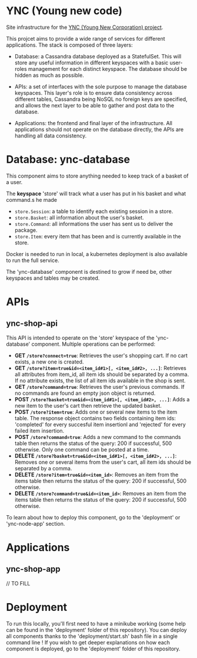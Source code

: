 # YNC (Young new code)

Site infrastructure for the [YNC (Young New Corporation) project](http://88.174.59.203:15779/).

This projcet aims to provide a wide range of services for different applications. The stack is composed of three layers:

- Database: a Cassandra database deployed as a StatefulSet. This will store any useful information in different keyspaces with a basic user-roles management for each distinct keyspace. The database should be hidden as much as possible.

- APIs: a set of interfaces with the sole purpose to manage the database keyspaces. This layer's role is to ensure data consistency across different tables, Cassandra being NoSQL no foreign keys are specified, and allows the next layer to be able to gather and post data to the database.

- Applications: the frontend and final layer of the infrastructure. All applications should not operate on the database directly, the APIs are handling all data consistency.

# Database: ync-database

This component aims to store anything needed to keep track of a basket of a user.

The __keyspace__ 'store' will track what a user has put in his basket and what command.s he made

- `store.Session`: a table to identify each existing session in a store.
- `store.Basket`: all information about the user's basket.
- `store.Command`: all informations the user has sent us to deliver the package.
- `store.Item`: every item that has been and is currently available in the store.

Docker is needed to run in local, a kubernetes deployment is also available to run the full service.

The 'ync-database' component is destined to grow if need be, other keyspaces and tables may be created.

# APIs

## ync-shop-api

This API is intended to operate on the 'store' keyspace of the 'ync-database' component. Multiple operations can be performed:

- **GET `/store?connect=true`**: Retrieves the user's shopping cart. If no cart exists, a new one is created.
- **GET `/store?item=true&id=<item_id#1>[, <item_id#2>, ...]`**: Retrieves all attributes from item_id, all item ids should be separated by a comma. If no attribute exists, the list of all item ids available in the shop is sent.
- **GET `/store?command=true`**: Retrieves the user's previous commands. If no commands are found an empty json object is returned.
- **POST `/store?basket=true&id=<item_id#1>[, <item_id#2>, ...]`**: Adds a new item to the user's cart then retrieve the updated basket.
- **POST `/store?item=true`**: Adds one or several new items to the item table. The response object contains two fields containing item ids: 'completed' for every succesful item insertionl and 'rejected' for every failed item insertion.
- **POST `/store?command=true`**: Adds a new command to the commands table then returns the status of the query: 200 if successful, 500 otherwise. Only one command can be posted at a time.
- **DELETE `/store?basket=true&id=<item_id#1>[, <item_id#2>, ...]`**: Removes one or several items from the user's cart, all item ids should be separated by a comma.
- **DELETE `/store?item=true&id=<item_id>`**: Removes an item from the items table then returns the status of the query: 200 if successful, 500 otherwise.
- **DELETE `/store?command=true&id=<item_id>`**: Removes an item from the items table then returns the status of the query: 200 if successful, 500 otherwise.

To learn about how to deploy this component, go to the 'deployment' or 'ync-node-app' section.

# Applications

## ync-shop-app

// TO FILL

# Deployment

To run this locally, you'll first need to have a minikube working (some help can be found in the 'deployment' folder of this repository). You can deploy all components thanks to the 'deployment/start.sh' bash file in a single command line ! If you wish to get deeper explanations on how each component is deployed, go to the 'deployment' folder of this repository.